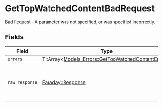 # GetTopWatchedContentBadRequest

Bad Request - A parameter was not specified, or was specified incorrectly.


## Fields

| Field                                                                                                     | Type                                                                                                      | Required                                                                                                  | Description                                                                                               |
| --------------------------------------------------------------------------------------------------------- | --------------------------------------------------------------------------------------------------------- | --------------------------------------------------------------------------------------------------------- | --------------------------------------------------------------------------------------------------------- |
| `errors`                                                                                                  | T::Array<[Models::Errors::GetTopWatchedContentErrors](../../models/errors/gettopwatchedcontenterrors.md)> | :heavy_minus_sign:                                                                                        | N/A                                                                                                       |
| `raw_response`                                                                                            | [Faraday::Response](https://www.rubydoc.info/gems/faraday/Faraday/Response)                               | :heavy_minus_sign:                                                                                        | Raw HTTP response; suitable for custom response parsing                                                   |